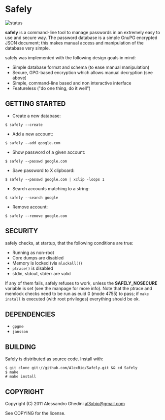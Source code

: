 Safely
======

![status](http://stillmaintained.com/AlexBio/Safely.png)

**safely** is a command-line tool to manage passwords in an extremely easy
to use and secure way. The password database is a simple GnuPG encrypted
JSON document; this makes manual access and manipulation of the database
very simple.

safely was implemented with the following design goals in mind:

 * Simple database format and schema (to ease manual manipulation)
 * Secure, GPG-based encryption which allows manual decryption (see above)
 * Simple, command-line based and non interactive interface
 * Featureless ("do one thing, do it well")

## GETTING STARTED

 * Create a new database:

~~~~
$ safely --create
~~~~

 * Add a new account:

~~~~
$ safely --add google.com
~~~~

 * Show password of a given account:

~~~~
$ safely --passwd google.com
~~~~

 * Save password to X clipboard:

~~~~
$ safely --passwd google.com | xclip -loops 1
~~~~

 * Search accounts matching to a string:

~~~~
$ safely --search google
~~~~

 * Remove account:

~~~~
$ safely --remove google.com
~~~~

## SECURITY

safely checks, at startup, that the following conditions are true:

 * Running as non-root
 * Core dumps are disabled
 * Memory is locked (via `mlockall()`)
 * `ptrace()` is disabled
 * stdin, stdout, stderr are valid

If any of them fails, safely refuses to work, unless the **SAFELY_NOSECURE**
variable is set (see the manpage for more info). Note that the ptrace and
memlock checks need to be run as euid 0 (mode 4755) to pass; if `make 
install` is executed (with root privileges) everything should be ok.

## DEPENDENCIES

 * `gpgme`
 * `jansson`

## BUILDING

Safely is distributed as source code. Install with:

~~~~
$ git clone git://github.com/AlexBio/Safely.git && cd Safely
$ make
# make install
~~~~

## COPYRIGHT

Copyright (C) 2011 Alessandro Ghedini <al3xbio@gmail.com>

See COPYING for the license.
